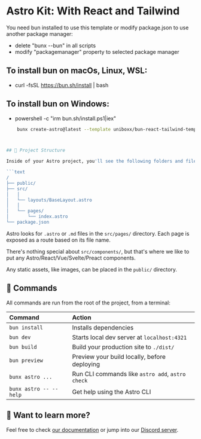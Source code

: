 # Astro Kit: With React and Tailwind

You need bun installed to use this template or modify package.json to use another package manager:

- delete "bunx --bun" in all scripts
- modify "packagemanager" property to selected package manager

## To install bun on macOs, Linux, WSL:

- curl -fsSL https://bun.sh/install | bash

## To install bun on Windows:

- powershell -c "irm bun.sh/install.ps1|iex"

````sh
    bunx create-astro@latest --template uniboxx/bun-react-tailwind-template



## 🚀 Project Structure

Inside of your Astro project, you'll see the following folders and files:

```text
/
├── public/
├── src/
│   │
│   └── layouts/BaseLayout.astro
│   │
│   └── pages/
│       └── index.astro
└── package.json
````

Astro looks for `.astro` or `.md` files in the `src/pages/` directory. Each page is exposed as a route based on its file name.

There's nothing special about `src/components/`, but that's where we like to put any Astro/React/Vue/Svelte/Preact components.

Any static assets, like images, can be placed in the `public/` directory.

## 🧞 Commands

All commands are run from the root of the project, from a terminal:

| Command                | Action                                           |
| :--------------------- | :----------------------------------------------- |
| `bun install`          | Installs dependencies                            |
| `bun dev`              | Starts local dev server at `localhost:4321`      |
| `bun build`            | Build your production site to `./dist/`          |
| `bun preview`          | Preview your build locally, before deploying     |
| `bunx astro ...`       | Run CLI commands like `astro add`, `astro check` |
| `bunx astro -- --help` | Get help using the Astro CLI                     |

## 👀 Want to learn more?

Feel free to check [our documentation](https://docs.astro.build) or jump into our [Discord server](https://astro.build/chat).
